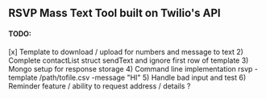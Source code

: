 ## RSVP Mass Text Tool built on Twilio's API


#### TODO:
[x] Template to download / upload for numbers and message to text
2) Complete contactList struct sendText and ignore first row of template
3) Mongo setup for response storage
4) Command line implementation rsvp -template /path/tofile.csv -message "HI"
5) Handle bad input and test
6) Reminder feature / ability to request address / details ?
